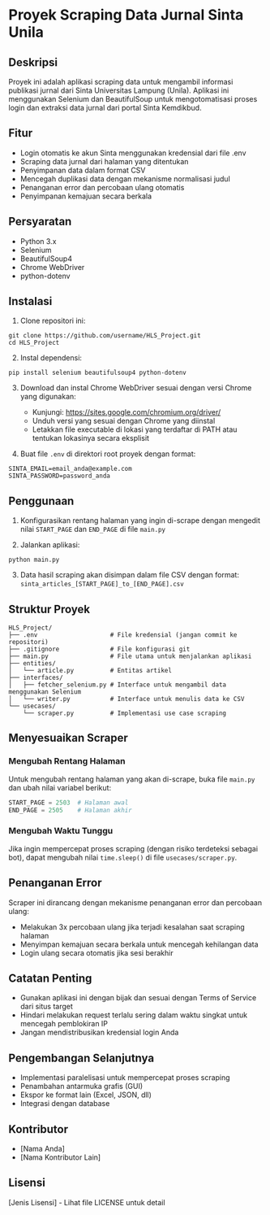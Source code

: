 # Proyek Scraping Data Jurnal Sinta Unila

## Deskripsi

Proyek ini adalah aplikasi scraping data untuk mengambil informasi publikasi jurnal dari Sinta Universitas Lampung (Unila). Aplikasi ini menggunakan Selenium dan BeautifulSoup untuk mengotomatisasi proses login dan extraksi data jurnal dari portal Sinta Kemdikbud.

## Fitur

- Login otomatis ke akun Sinta menggunakan kredensial dari file .env
- Scraping data jurnal dari halaman yang ditentukan
- Penyimpanan data dalam format CSV
- Mencegah duplikasi data dengan mekanisme normalisasi judul
- Penanganan error dan percobaan ulang otomatis
- Penyimpanan kemajuan secara berkala

## Persyaratan

- Python 3.x
- Selenium
- BeautifulSoup4
- Chrome WebDriver
- python-dotenv

## Instalasi

1. Clone repositori ini:

```
git clone https://github.com/username/HLS_Project.git
cd HLS_Project
```

2. Instal dependensi:

```
pip install selenium beautifulsoup4 python-dotenv
```

3. Download dan instal Chrome WebDriver sesuai dengan versi Chrome yang digunakan:

   - Kunjungi: https://sites.google.com/chromium.org/driver/
   - Unduh versi yang sesuai dengan Chrome yang diinstal
   - Letakkan file executable di lokasi yang terdaftar di PATH atau tentukan lokasinya secara eksplisit

4. Buat file `.env` di direktori root proyek dengan format:

```
SINTA_EMAIL=email_anda@example.com
SINTA_PASSWORD=password_anda
```

## Penggunaan

1. Konfigurasikan rentang halaman yang ingin di-scrape dengan mengedit nilai `START_PAGE` dan `END_PAGE` di file `main.py`

2. Jalankan aplikasi:

```
python main.py
```

3. Data hasil scraping akan disimpan dalam file CSV dengan format: `sinta_articles_[START_PAGE]_to_[END_PAGE].csv`

## Struktur Proyek

```
HLS_Project/
├── .env                    # File kredensial (jangan commit ke repositori)
├── .gitignore              # File konfigurasi git
├── main.py                 # File utama untuk menjalankan aplikasi
├── entities/
│   └── article.py          # Entitas artikel
├── interfaces/
│   ├── fetcher_selenium.py # Interface untuk mengambil data menggunakan Selenium
│   └── writer.py           # Interface untuk menulis data ke CSV
└── usecases/
    └── scraper.py          # Implementasi use case scraping
```

## Menyesuaikan Scraper

### Mengubah Rentang Halaman

Untuk mengubah rentang halaman yang akan di-scrape, buka file `main.py` dan ubah nilai variabel berikut:

```python
START_PAGE = 2503  # Halaman awal
END_PAGE = 2505    # Halaman akhir
```

### Mengubah Waktu Tunggu

Jika ingin mempercepat proses scraping (dengan risiko terdeteksi sebagai bot), dapat mengubah nilai `time.sleep()` di file `usecases/scraper.py`.

## Penanganan Error

Scraper ini dirancang dengan mekanisme penanganan error dan percobaan ulang:

- Melakukan 3x percobaan ulang jika terjadi kesalahan saat scraping halaman
- Menyimpan kemajuan secara berkala untuk mencegah kehilangan data
- Login ulang secara otomatis jika sesi berakhir

## Catatan Penting

- Gunakan aplikasi ini dengan bijak dan sesuai dengan Terms of Service dari situs target
- Hindari melakukan request terlalu sering dalam waktu singkat untuk mencegah pemblokiran IP
- Jangan mendistribusikan kredensial login Anda

## Pengembangan Selanjutnya

- Implementasi paralelisasi untuk mempercepat proses scraping
- Penambahan antarmuka grafis (GUI)
- Ekspor ke format lain (Excel, JSON, dll)
- Integrasi dengan database

## Kontributor

- [Nama Anda]
- [Nama Kontributor Lain]

## Lisensi

[Jenis Lisensi] - Lihat file LICENSE untuk detail
